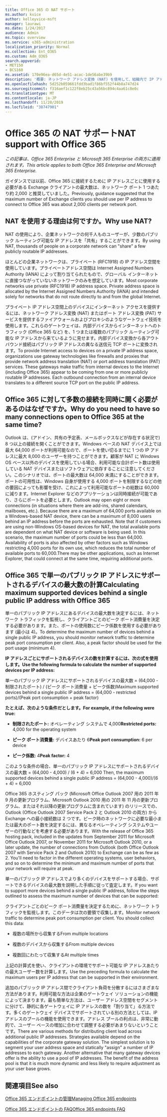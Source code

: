 ```yaml
---
title: Office 365 の NAT サポート
ms.author: kvice
author: kelleyvice-msft
manager: laurawi
ms.date: 1/24/2017
audience: Admin
ms.topic: overview
ms.service: o365-administration
localization_priority: Normal
ms.collection: Ent_O365
ms.custom: Adm_O365
search.appverid:
- MET150
- BCS160
ms.assetid: 170e96ea-d65d-4e51-acac-1de56abe39b9
description: '概要: ネットワーク アドレス変換 (NAT) を使用して、組織内で IP アドレスごとに使用できるクライアントの正しい数を見積もる方法の詳細について説明します。'
ms.openlocfilehash: 5d252b059661fdd3bad1f86bf552f44b8a747d24
ms.sourcegitcommit: f316aef1c122f8eb25c43a56bc894c4aa61c8e0c
ms.translationtype: MT
ms.contentlocale: ja-JP
ms.lasthandoff: 11/20/2019
ms.locfileid: "38747901"
---
```

# <a name="nat-support-with-office-365"></a><span data-ttu-id="a17e8-103">Office 365 の NAT サポート</span><span class="sxs-lookup"><span data-stu-id="a17e8-103">NAT support with Office 365</span></span>

<span data-ttu-id="a17e8-104">*この記事は、Office 365 Enterprise と Microsoft 365 Enterprise の両方に適用されます。*</span><span class="sxs-lookup"><span data-stu-id="a17e8-104">*This article applies to both Office 365 Enterprise and Microsoft 365 Enterprise.*</span></span>

<span data-ttu-id="a17e8-105">ガイダンスでは以前、Office 365 に接続するために IP アドレスごとに使用する必要がある Exchange クライアントの最大数は、ネットワーク ポート 1 つあたり約 2,000 と推奨していました。</span><span class="sxs-lookup"><span data-stu-id="a17e8-105">Previously, guidance suggested that the maximum number of Exchange clients you should use per IP address to connect to Office 365 was about 2,000 clients per network port.</span></span>
  
## <a name="why-use-nat"></a><span data-ttu-id="a17e8-106">NAT を使用する理由は何ですか。</span><span class="sxs-lookup"><span data-stu-id="a17e8-106">Why use NAT?</span></span>

<span data-ttu-id="a17e8-107">NAT の使用により、企業ネットワークの何千人ものユーザーが、少数のパブリック ルーティング可能な IP アドレスを「共有」することができます。</span><span class="sxs-lookup"><span data-stu-id="a17e8-107">By using NAT, thousands of people on a corporate network can "share" a few publicly routable IP addresses.</span></span>
  
<span data-ttu-id="a17e8-p101">ほとんどの企業ネットワークは、プライベート (RFC1918) の IP アドレス空間を使用しています。プライベートアドレス空間は Internet Assigned Numbers Authority (IANA) によって割り当てられたもので、グローバル インターネットに直接つながっていないネットワークのみを想定しています。</span><span class="sxs-lookup"><span data-stu-id="a17e8-p101">Most corporate networks use private (RFC1918) IP address space. Private address space is allocated by the Internet Assigned Numbers Authority (IANA) and intended solely for networks that do not route directly to and from the global Internet.</span></span>
  
<span data-ttu-id="a17e8-p102">プライベート IP アドレス空間上のデバイスにインターネット アクセスを提供するには、ネットワーク アドレス変換 (NAT) またはポート アドレス変換 (PAT) サービスを提供するファイアウォールおよびプロキシのようなゲートウェイ技術を使用します。これらのゲートウェイは、内部デバイスからインターネットへのトラフィック (Office 365 など) を、1 つまたは複数のパブリック ルーティング可能な IP アドレスから来ているように見せます。内部デバイス変換から各アウトバウンド接続はパブリック IP アドレスの異なる送信元 TCP ポートに変換されます。</span><span class="sxs-lookup"><span data-stu-id="a17e8-p102">To provide Internet access to devices on a private IP address space, organizations use gateway technologies like firewalls and proxies that provide network address translation (NAT) or port address translation (PAT) services. These gateways make traffic from internal devices to the Internet (including Office 365) appear to be coming from one or more publicly routable IP addresses. Each outbound connection from an internal device translates to a different source TCP port on the public IP address.</span></span> 
  
## <a name="why-do-you-need-to-have-so-many-connections-open-to-office-365-at-the-same-time"></a><span data-ttu-id="a17e8-113">Office 365 に対して多数の接続を同時に開く必要があるのはなぜですか。</span><span class="sxs-lookup"><span data-stu-id="a17e8-113">Why do you need to have so many connections open to Office 365 at the same time?</span></span>

<span data-ttu-id="a17e8-p103">Outlook は、(アドイン、共有の予定表、メールボックスなどが存在する状況で) 8 つ以上の接続を開くことができます。Windows ベースの NAT デバイス上では最大 64,000 ポートが利用可能なので、ポートを使い切るまでに 1 つの IP アドレスに最大 8,000 のユーザーを持つことができます。顧客が NAT に Windows OS ベース以外のデバイスを使用している場合、利用可能な合計ポート数は使用している NAT デバイスまたはソフトウェアに依存することに注意してください。このシナリオでは、ポートの最大数は 64,000 未満にすることができます。ポートの可用性は、Windows 自身が使用する 4,000 ポートを制限するなどの他の要因によっても影響を受け、これによって利用可能なポートの総数は 60,000 に減ります。Internet Explorer などのアプリケーションは同時接続が可能であり、さらにポートを必要とします。</span><span class="sxs-lookup"><span data-stu-id="a17e8-p103">Outlook may open eight or more connections (in situations where there are add-ins, shared calendars, mailboxes, etc.). Because there are a maximum of 64,000 ports available on a Windows-based NAT device, there can be a maximum of 8,000 users behind an IP address before the ports are exhausted. Note that if customers are using non-Windows OS-based devices for NAT, the total available ports are dependent on what NAT device or software is being used. In this scenario, the maximum number of ports could be less than 64,000. Availability of ports is also affected by other factors such as Windows restricting 4,000 ports for its own use, which reduces the total number of available ports to 60,000.There may be other applications, such as Internet Explorer, that could connect at the same time, requiring additional ports.</span></span>
  
## <a name="calculating-maximum-supported-devices-behind-a-single-public-ip-address-with-office-365"></a><span data-ttu-id="a17e8-119">Office 365 で単一のパブリック IP アドレスにサポートされるデバイスの最大数の計算</span><span class="sxs-lookup"><span data-stu-id="a17e8-119">Calculating maximum supported devices behind a single public IP address with Office 365</span></span>

<span data-ttu-id="a17e8-p104">単一のパブリック IP アドレスにあるデバイスの最大数を決定するには、ネットワーク トラフィックを監視し、クライアントごとのピーク ポート消費量を決定する必要があります。また、ポートの使用数にピーク係数を使用する必要があります (最小は 4)。</span><span class="sxs-lookup"><span data-stu-id="a17e8-p104">To determine the maximum number of devices behind a single public IP address, you should monitor network traffic to determine peak port consumption per client. Also, a peak factor should be used for the port usage (minimum 4).</span></span> 
  
 <span data-ttu-id="a17e8-122">**IP アドレスごとにサポートされるデバイスの数を計算するには、次の式を使用します。**</span><span class="sxs-lookup"><span data-stu-id="a17e8-122">**Use the following formula to calculate the number of supported devices per IP address:**</span></span>
  
<span data-ttu-id="a17e8-123">単一のパブリック IP アドレスにサポートされるデバイスの最大数 = (64,000 - 制限されたポート) / (ピーク ポート消費量 + ピーク係数)</span><span class="sxs-lookup"><span data-stu-id="a17e8-123">Maximum supported devices behind a single public IP address = (64,000 - restricted ports)/(Peak port consumption + peak factor)</span></span>
  
 <span data-ttu-id="a17e8-124">**たとえば、次のような条件だとします。**</span><span class="sxs-lookup"><span data-stu-id="a17e8-124">**For example, if the following were true:**</span></span>
  
- <span data-ttu-id="a17e8-125">**制限されたポート:** オペレーティング システムで 4,000</span><span class="sxs-lookup"><span data-stu-id="a17e8-125">**Restricted ports:** 4,000 for the operating system</span></span>

- <span data-ttu-id="a17e8-126">**ピーク ポート消費量:** デバイスあたり 6</span><span class="sxs-lookup"><span data-stu-id="a17e8-126">**Peak port consumption:** 6 per device</span></span>

- <span data-ttu-id="a17e8-127">**ピーク係数:** 4</span><span class="sxs-lookup"><span data-stu-id="a17e8-127">**Peak factor:** 4</span></span>

<span data-ttu-id="a17e8-128">このような条件の場合、単一のパブリック IP アドレスにサポートされるデバイスの最大数 = (64,000 - 4,000) / (6 + 4) = 6,000 </span><span class="sxs-lookup"><span data-stu-id="a17e8-128">Then, the maximum supported devices behind a single public IP address = (64,000 - 4,000)/(6 + 4) = 6,000</span></span>
  
<span data-ttu-id="a17e8-p105">Office 365 ホスティング パック (Microsoft Office Outlook 2007 用の 2011 年 9 月の更新プログラム、Microsoft Outlook 2010 用の 2011 年 11 月の更新プログラム、またはそれ以降の更新プログラムに含まれています) のリリースでの、Outlook (Office Outlook 2007 Service Pack 2 と Outlook 2010 の両方) から Exchange への最小接続数は 2 つです。ピーク時のネットワークに必要な最小または最大のポート数を決定するには、異なるオペレーティング システムやユーザーの行動などを考慮する必要があります。</span><span class="sxs-lookup"><span data-stu-id="a17e8-p105">With the release of Office 365 hosting pack, included in the updates from September 2011 for Microsoft Office Outlook 2007, or November 2011 for Microsoft Outlook 2010, or a later update, the number of connections from Outlook (both Office Outlook 2007 with Service Pack 2 and Outlook 2010) to Exchange can be as few as 2. You'll need to factor in the different operating systems, user behaviors, and so on to determine the minimum and maximum number of ports that your network will require at peak.</span></span>
  
<span data-ttu-id="a17e8-131">単一のパブリック IP アドレスでより多くのデバイスをサポートする場合、サポートできるデバイスの最大数を説明した手順に従って査定します。</span><span class="sxs-lookup"><span data-stu-id="a17e8-131">If you want to support more devices behind a single public IP address, follow the steps outlined to assess the maximum number of devices that can be supported:</span></span>
  
<span data-ttu-id="a17e8-p106">クライアントごとのピーク ポート消費量を決定するために、ネットワーク トラフィックを監視します。このデータは次の要領で収集します。</span><span class="sxs-lookup"><span data-stu-id="a17e8-p106">Monitor network traffic to determine peak port consumption per client. You should collect this data:</span></span>
  
- <span data-ttu-id="a17e8-134">複数の場所から収集する</span><span class="sxs-lookup"><span data-stu-id="a17e8-134">From multiple locations</span></span>
    
- <span data-ttu-id="a17e8-135">複数のデバイスから収集する</span><span class="sxs-lookup"><span data-stu-id="a17e8-135">From multiple devices</span></span>
    
- <span data-ttu-id="a17e8-136">複数回にわたって収集する</span><span class="sxs-lookup"><span data-stu-id="a17e8-136">At multiple times</span></span>
    
<span data-ttu-id="a17e8-137">上記の計算式を使い、クライアントの環境でサポート可能な IP アドレスあたりの最大ユーザー数を計算します。</span><span class="sxs-lookup"><span data-stu-id="a17e8-137">Use the preceding formula to calculate the maximum users per IP address that can be supported in their environment.</span></span>
  
<span data-ttu-id="a17e8-p107">追加のパブリック IP アドレス間でクライアント負荷を分散するにはさまざまな方法があります。利用可能な方法は企業のゲートウェイ ソリューションの機能によって決まります。最も簡単な方法は、ユーザー アドレス空間をセグメントに分けて、静的に各ゲートウェイに IP アドレスの数を「割り当て」る方法です。多くのゲートウェイ デバイスでサポートされている別の方法としては、IP アドレスのプールの機能を使用できます。アドレス プールの利点は、非常に動的で、ユーザー ベースの増加に合わせて調整する必要があまりないということです。</span><span class="sxs-lookup"><span data-stu-id="a17e8-p107">There are various methods for distributing client load across additional public IP addresses. Strategies available depend on the capabilities of the corporate gateway solution. The simplest solution is to segment your user address space and statically "assign" a number of IP addresses to each gateway. Another alternative that many gateway devices offer is the ability to use a pool of IP addresses. The benefit of the address pool is that it is much more dynamic and less likely to require adjustment as your user base grows.</span></span>
  
## <a name="see-also"></a><span data-ttu-id="a17e8-143">関連項目</span><span class="sxs-lookup"><span data-stu-id="a17e8-143">See also</span></span>

[<span data-ttu-id="a17e8-144">Office 365 エンドポイントの管理</span><span class="sxs-lookup"><span data-stu-id="a17e8-144">Managing Office 365 endpoints</span></span>](https://support.office.com/article/99cab9d4-ef59-4207-9f2b-3728eb46bf9a)
  
[<span data-ttu-id="a17e8-145">Office 365 エンドポイントの FAQ</span><span class="sxs-lookup"><span data-stu-id="a17e8-145">Office 365 endpoints FAQ</span></span>](https://support.office.com/article/d4088321-1c89-4b96-9c99-54c75cae2e6d)
